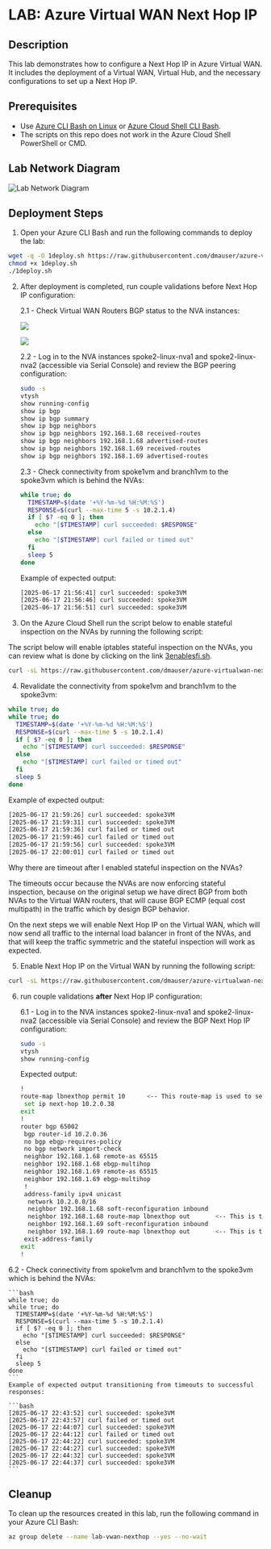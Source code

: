 # LAB: Azure Virtual WAN Next Hop IP

## Description
This lab demonstrates how to configure a Next Hop IP in Azure Virtual WAN. It includes the deployment of a Virtual WAN, Virtual Hub, and the necessary configurations to set up a Next Hop IP.

## Prerequisites
- Use [Azure CLI Bash on Linux](https://learn.microsoft.com/en-us/cli/azure/install-azure-cli-linux) or [Azure Cloud Shell CLI Bash](https://shell.azure.com).
- The scripts on this repo does not work in the Azure Cloud Shell PowerShell or CMD.

## Lab Network Diagram

![Lab Network Diagram](./media/diagram.png)

## Deployment Steps

1. Open your Azure CLI Bash and run the following commands to deploy the lab:

```bash
wget -q -O 1deploy.sh https://raw.githubusercontent.com/dmauser/azure-virtualwan-nexthop/refs/heads/main/1deploy.sh
chmod +x 1deploy.sh
./1deploy.sh
```

2. After deployment is completed, run couple validations before Next Hop IP configuration:

    2.1 - Check Virtual WAN Routers BGP status to the NVA instances:

    ![](./media/bgppeering.png)

    ![](./media/bgpmetrics.png)

    2.2 - Log in to the NVA instances spoke2-linux-nva1 and spoke2-linux-nva2 (accessible via Serial Console) and review the BGP peering configuration:
   
    ```bash
    sudo -s
    vtysh 
    show running-config
    show ip bgp
    show ip bgp summary
    show ip bgp neighbors
    show ip bgp neighbors 192.168.1.68 received-routes
    show ip bgp neighbors 192.168.1.68 advertised-routes
    show ip bgp neighbors 192.168.1.69 received-routes
    show ip bgp neighbors 192.168.1.69 advertised-routes
    ```

    2.3 - Check connectivity from spoke1vm and branch1vm to the spoke3vm which is behind the NVAs:
    
    ```bash
    while true; do
      TIMESTAMP=$(date '+%Y-%m-%d %H:%M:%S')
      RESPONSE=$(curl --max-time 5 -s 10.2.1.4)
      if [ $? -eq 0 ]; then
        echo "[$TIMESTAMP] curl succeeded: $RESPONSE"
      else
        echo "[$TIMESTAMP] curl failed or timed out"
      fi
      sleep 5
    done
    ```

    Example of expected output:

    ```bash
    [2025-06-17 21:56:41] curl succeeded: spoke3VM
    [2025-06-17 21:56:46] curl succeeded: spoke3VM
    [2025-06-17 21:56:51] curl succeeded: spoke3VM
    ```

3. On the Azure Cloud Shell run the script below to enable stateful inspection on the NVAs by running the following script:

The script below will enable iptables stateful inspection on the NVAs, you can review what is done by clicking on the link [3enablesfi.sh](https://raw.githubusercontent.com/dmauser/azure-virtualwan-nexthop/refs/heads/main/3enablesfi.sh).

```bash
curl -sL https://raw.githubusercontent.com/dmauser/azure-virtualwan-nexthop/refs/heads/main/3enablesfi.sh | bash
```

4. Revalidate the connectivity from spoke1vm and branch1vm to the spoke3vm:

```bash
while true; do
while true; do
  TIMESTAMP=$(date '+%Y-%m-%d %H:%M:%S')
  RESPONSE=$(curl --max-time 5 -s 10.2.1.4)
  if [ $? -eq 0 ]; then
    echo "[$TIMESTAMP] curl succeeded: $RESPONSE"
  else
    echo "[$TIMESTAMP] curl failed or timed out"
  fi
  sleep 5
done
```

Example of expected output:

```bash
[2025-06-17 21:59:26] curl succeeded: spoke3VM
[2025-06-17 21:59:31] curl succeeded: spoke3VM
[2025-06-17 21:59:36] curl failed or timed out
[2025-06-17 21:59:46] curl failed or timed out
[2025-06-17 21:59:56] curl succeeded: spoke3VM
[2025-06-17 22:00:01] curl failed or timed out
```

Why there are timeout after I enabled stateful inspection on the NVAs?

The timeouts occur because the NVAs are now enforcing stateful inspection, because on the original setup we have direct BGP from both NVAs to the Virtual WAN routers, that will cause BGP ECMP (equal cost multipath) in the traffic which by design BGP behavior.

On the next steps we will enable Next Hop IP on the Virtual WAN, which will now send all traffic to the internal load balancer in front of the NVAs, and that will keep the traffic symmetric and the stateful inspection will work as expected.

5. Enable Next Hop IP on the Virtual WAN by running the following script:

```bash
curl -sL https://raw.githubusercontent.com/dmauser/azure-virtualwan-nexthop/refs/heads/main/4setnexthop.sh | bash
```

6. run couple validations **after** Next Hop IP configuration:

    6.1 - Log in to the NVA instances spoke2-linux-nva1 and spoke2-linux-nva2 (accessible via Serial Console) and review the BGP Next Hop IP configuration:
    ```bash
    sudo -s
    vtysh 
    show running-config
    ```
    Expected output:
    ```bash
    !
    route-map lbnexthop permit 10      <-- This route-map is used to set the next hop IP>
     set ip next-hop 10.2.0.38
    exit
    !
    router bgp 65002
     bgp router-id 10.2.0.36
     no bgp ebgp-requires-policy
     no bgp network import-check
     neighbor 192.168.1.68 remote-as 65515
     neighbor 192.168.1.68 ebgp-multihop
     neighbor 192.168.1.69 remote-as 65515
     neighbor 192.168.1.69 ebgp-multihop
     !
     address-family ipv4 unicast
      network 10.2.0.0/16
      neighbor 192.168.1.68 soft-reconfiguration inbound
      neighbor 192.168.1.68 route-map lbnexthop out       <-- This is the route-map applied to the vHub router 192.168.1.68>
      neighbor 192.168.1.69 soft-reconfiguration inbound
      neighbor 192.168.1.69 route-map lbnexthop out       <-- This is the route-map applied to the vHub router 192.168.1.69>
     exit-address-family
    exit
    !
    ```


  6.2 - Check connectivity from spoke1vm and branch1vm to the spoke3vm which is behind the NVAs:

    ```bash
    while true; do
    while true; do
      TIMESTAMP=$(date '+%Y-%m-%d %H:%M:%S')
      RESPONSE=$(curl --max-time 5 -s 10.2.1.4)
      if [ $? -eq 0 ]; then
        echo "[$TIMESTAMP] curl succeeded: $RESPONSE"
      else
        echo "[$TIMESTAMP] curl failed or timed out"
      fi
      sleep 5
    done
    ```
    Example of expected output transitioning from timeouts to successful responses:

    ```bash
    [2025-06-17 22:43:52] curl succeeded: spoke3VM
    [2025-06-17 22:43:57] curl failed or timed out
    [2025-06-17 22:44:07] curl succeeded: spoke3VM
    [2025-06-17 22:44:12] curl failed or timed out
    [2025-06-17 22:44:22] curl succeeded: spoke3VM
    [2025-06-17 22:44:27] curl succeeded: spoke3VM
    [2025-06-17 22:44:32] curl succeeded: spoke3VM
    [2025-06-17 22:44:37] curl succeeded: spoke3VM
    ```


## Cleanup

To clean up the resources created in this lab, run the following command in your Azure CLI Bash:

```bash
az group delete --name lab-vwan-nexthop --yes --no-wait
```
